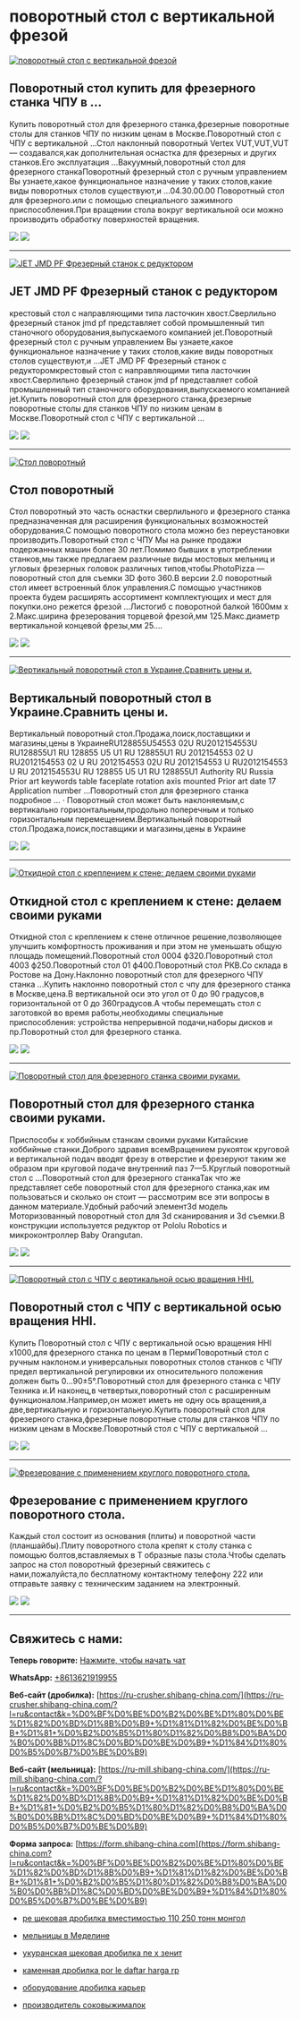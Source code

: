 # поворотный стол с вертикальной фрезой

<a href="https://swt.shibang-china.com/?l=ru&img&k=%D0%BF%D0%BE%D0%B2%D0%BE%D1%80%D0%BE%D1%82%D0%BD%D1%8B%D0%B9+%D1%81%D1%82%D0%BE%D0%BB+%D1%81+%D0%B2%D0%B5%D1%80%D1%82%D0%B8%D0%BA%D0%B0%D0%BB%D1%8C%D0%BD%D0%BE%D0%B9+%D1%84%D1%80%D0%B5%D0%B7%D0%BE%D0%B9" target="_blank">![поворотный стол с вертикальной фрезой](http://static.shibang-china.com/all-800x300/857.jpg)</a>

## Поворотный стол купить для фрезерного станка ЧПУ в …
Купить поворотный стол для фрезерного станка,фрезерные поворотные столы для станков ЧПУ по низким ценам в Москве.Поворотный стол с ЧПУ с вертикальной …Стол наклонный поворотный Vertex VUT,VUT,VUT — создавался,как дополнительная оснастка для фрезерных и других станков.Его эксплуатация …Вакуумный,поворотный стол для фрезерного станкаПоворотный фрезерный стол с ручным управлением Вы узнаете,какое функциональное назначение у таких столов,какие виды поворотных столов существуют,и …04.30.00.00 Поворотный стол для фрезерного.или с помощью специального зажимного приспособления.При вращении стола вокруг вертикальной оси можно производить обработку поверхностей вращения.


<a href="https://whatsapp.shibangsoft.com/WhatsApp.php" target="_blank" title="WhatsApp">![](http://static.shibang-china.com/icon/whatsapp.png)</a> <a href="https://swt.shibang-china.com/?l=ru&icon&k=%D0%BF%D0%BE%D0%B2%D0%BE%D1%80%D0%BE%D1%82%D0%BD%D1%8B%D0%B9+%D1%81%D1%82%D0%BE%D0%BB+%D1%81+%D0%B2%D0%B5%D1%80%D1%82%D0%B8%D0%BA%D0%B0%D0%BB%D1%8C%D0%BD%D0%BE%D0%B9+%D1%84%D1%80%D0%B5%D0%B7%D0%BE%D0%B9" target="_blank">![](http://static.shibang-china.com/icon/chat-ru.png)</a>

---

<a href="https://swt.shibang-china.com/?l=ru&img&k=%D0%BF%D0%BE%D0%B2%D0%BE%D1%80%D0%BE%D1%82%D0%BD%D1%8B%D0%B9+%D1%81%D1%82%D0%BE%D0%BB+%D1%81+%D0%B2%D0%B5%D1%80%D1%82%D0%B8%D0%BA%D0%B0%D0%BB%D1%8C%D0%BD%D0%BE%D0%B9+%D1%84%D1%80%D0%B5%D0%B7%D0%BE%D0%B9" target="_blank">![JET JMD PF Фрезерный станок с редуктором](http://static.shibang-china.com/all-800x300/1121.jpg)</a>

## JET JMD PF Фрезерный станок с редуктором
крестовый стол с направляющими типа ласточкин хвост.Сверлильно фрезерный станок jmd pf представляет собой промышленный тип станочного оборудования,выпускаемого компанией jet.Поворотный фрезерный стол с ручным управлением Вы узнаете,какое функциональное назначение у таких столов,какие виды поворотных столов существуют,и …JET JMD PF Фрезерный станок с редукторомкрестовый стол с направляющими типа ласточкин хвост.Сверлильно фрезерный станок jmd pf представляет собой промышленный тип станочного оборудования,выпускаемого компанией jet.Купить поворотный стол для фрезерного станка,фрезерные поворотные столы для станков ЧПУ по низким ценам в Москве.Поворотный стол с ЧПУ с вертикальной …


<a href="https://whatsapp.shibangsoft.com/WhatsApp.php" target="_blank" title="WhatsApp">![](http://static.shibang-china.com/icon/whatsapp.png)</a> <a href="https://swt.shibang-china.com/?l=ru&icon&k=%D0%BF%D0%BE%D0%B2%D0%BE%D1%80%D0%BE%D1%82%D0%BD%D1%8B%D0%B9+%D1%81%D1%82%D0%BE%D0%BB+%D1%81+%D0%B2%D0%B5%D1%80%D1%82%D0%B8%D0%BA%D0%B0%D0%BB%D1%8C%D0%BD%D0%BE%D0%B9+%D1%84%D1%80%D0%B5%D0%B7%D0%BE%D0%B9" target="_blank">![](http://static.shibang-china.com/icon/chat-ru.png)</a>

---

<a href="https://swt.shibang-china.com/?l=ru&img&k=%D0%BF%D0%BE%D0%B2%D0%BE%D1%80%D0%BE%D1%82%D0%BD%D1%8B%D0%B9+%D1%81%D1%82%D0%BE%D0%BB+%D1%81+%D0%B2%D0%B5%D1%80%D1%82%D0%B8%D0%BA%D0%B0%D0%BB%D1%8C%D0%BD%D0%BE%D0%B9+%D1%84%D1%80%D0%B5%D0%B7%D0%BE%D0%B9" target="_blank">![Стол поворотный](http://static.shibang-china.com/all-800x300/251.jpg)</a>

## Стол поворотный
Стол поворотный это часть оснастки сверлильного и фрезерного станка предназначенная для расширения функциональных возможностей оборудования.С помощью поворотного стола можно без переустановки производить.Поворотный стол с ЧПУ Мы на рынке продажи подержанных машин более 30 лет.Помимо бывших в употреблении станков,мы также предлагаем различные виды мостовых мельниц и угловых фрезерных головок различных типов,чтобы.PhotoPizza — поворотный стол для съемки 3D фото 360.В версии 2.0 поворотный стол имеет встроенный блок управления.С помощью участников проекта будем расширять ассортимент комплектующих и мест для покупки.оно режется фрезой …Листогиб с поворотной балкой 1600мм х 2.Макс.ширина фрезерования торцевой фрезой,мм 125.Макс.диаметр вертикальной концевой фрезы,мм 25.…


<a href="https://whatsapp.shibangsoft.com/WhatsApp.php" target="_blank" title="WhatsApp">![](http://static.shibang-china.com/icon/whatsapp.png)</a> <a href="https://swt.shibang-china.com/?l=ru&icon&k=%D0%BF%D0%BE%D0%B2%D0%BE%D1%80%D0%BE%D1%82%D0%BD%D1%8B%D0%B9+%D1%81%D1%82%D0%BE%D0%BB+%D1%81+%D0%B2%D0%B5%D1%80%D1%82%D0%B8%D0%BA%D0%B0%D0%BB%D1%8C%D0%BD%D0%BE%D0%B9+%D1%84%D1%80%D0%B5%D0%B7%D0%BE%D0%B9" target="_blank">![](http://static.shibang-china.com/icon/chat-ru.png)</a>

---

<a href="https://swt.shibang-china.com/?l=ru&img&k=%D0%BF%D0%BE%D0%B2%D0%BE%D1%80%D0%BE%D1%82%D0%BD%D1%8B%D0%B9+%D1%81%D1%82%D0%BE%D0%BB+%D1%81+%D0%B2%D0%B5%D1%80%D1%82%D0%B8%D0%BA%D0%B0%D0%BB%D1%8C%D0%BD%D0%BE%D0%B9+%D1%84%D1%80%D0%B5%D0%B7%D0%BE%D0%B9" target="_blank">![Вертикальный поворотный стол в Украине.Сравнить цены и.](http://static.shibang-china.com/all-800x300/1244.jpg)</a>

## Вертикальный поворотный стол в Украине.Сравнить цены и.
Вертикальный поворотный стол.Продажа,поиск,поставщики и магазины,цены в УкраинеRU128855U54553 02U RU2012154553U RU128855U1 RU 128855 U5 U1 RU 128855U1 RU 2012154553 02 U RU2012154553 02 U RU 2012154553 02U RU 2012154553 U RU2012154553 U RU 2012154553U RU 128855 U5 U1 RU 128855U1 Authority RU Russia Prior art keywords table faceplate rotation axis mounted Prior art date 17 Application number …Поворотный стол для фрезерного станка подробное …&nbsp;&#0183;&#32;Поворотный стол может быть наклоняемым,с вертикально горизонтальным,продольно поперечным и только горизонтальным перемещением.Вертикальный поворотный стол.Продажа,поиск,поставщики и магазины,цены в Украине


<a href="https://whatsapp.shibangsoft.com/WhatsApp.php" target="_blank" title="WhatsApp">![](http://static.shibang-china.com/icon/whatsapp.png)</a> <a href="https://swt.shibang-china.com/?l=ru&icon&k=%D0%BF%D0%BE%D0%B2%D0%BE%D1%80%D0%BE%D1%82%D0%BD%D1%8B%D0%B9+%D1%81%D1%82%D0%BE%D0%BB+%D1%81+%D0%B2%D0%B5%D1%80%D1%82%D0%B8%D0%BA%D0%B0%D0%BB%D1%8C%D0%BD%D0%BE%D0%B9+%D1%84%D1%80%D0%B5%D0%B7%D0%BE%D0%B9" target="_blank">![](http://static.shibang-china.com/icon/chat-ru.png)</a>

---

<a href="https://swt.shibang-china.com/?l=ru&img&k=%D0%BF%D0%BE%D0%B2%D0%BE%D1%80%D0%BE%D1%82%D0%BD%D1%8B%D0%B9+%D1%81%D1%82%D0%BE%D0%BB+%D1%81+%D0%B2%D0%B5%D1%80%D1%82%D0%B8%D0%BA%D0%B0%D0%BB%D1%8C%D0%BD%D0%BE%D0%B9+%D1%84%D1%80%D0%B5%D0%B7%D0%BE%D0%B9" target="_blank">![Откидной стол с креплением к стене: делаем своими руками](http://static.shibang-china.com/all-800x300/454.jpg)</a>

## Откидной стол с креплением к стене: делаем своими руками
Откидной стол с креплением к стене отличное решение,позволяющее улучшить комфортность проживания и при этом не уменьшать общую площадь помещений.Поворотный стол 0004 ф320.Поворотный стол 4003 ф250.Поворотный стол 01 ф400.Поворотный стол РКВ.Со склада в Ростове на Дону.Наклонно поворотный стол для фрезерного ЧПУ станка …Купить наклонно поворотный стол с чпу для фрезерного станка в Москве,цена.В вертикальной оси это угол от 0 до 90 градусов,в горизонтальной от 0 до 360градусов.А чтобы перемещать стол с заготовкой во время работы,необходимы специальные приспособления: устройства непрерывной подачи,наборы дисков и пр.Поворотный стол для фрезерного станка.


<a href="https://whatsapp.shibangsoft.com/WhatsApp.php" target="_blank" title="WhatsApp">![](http://static.shibang-china.com/icon/whatsapp.png)</a> <a href="https://swt.shibang-china.com/?l=ru&icon&k=%D0%BF%D0%BE%D0%B2%D0%BE%D1%80%D0%BE%D1%82%D0%BD%D1%8B%D0%B9+%D1%81%D1%82%D0%BE%D0%BB+%D1%81+%D0%B2%D0%B5%D1%80%D1%82%D0%B8%D0%BA%D0%B0%D0%BB%D1%8C%D0%BD%D0%BE%D0%B9+%D1%84%D1%80%D0%B5%D0%B7%D0%BE%D0%B9" target="_blank">![](http://static.shibang-china.com/icon/chat-ru.png)</a>

---

<a href="https://swt.shibang-china.com/?l=ru&img&k=%D0%BF%D0%BE%D0%B2%D0%BE%D1%80%D0%BE%D1%82%D0%BD%D1%8B%D0%B9+%D1%81%D1%82%D0%BE%D0%BB+%D1%81+%D0%B2%D0%B5%D1%80%D1%82%D0%B8%D0%BA%D0%B0%D0%BB%D1%8C%D0%BD%D0%BE%D0%B9+%D1%84%D1%80%D0%B5%D0%B7%D0%BE%D0%B9" target="_blank">![Поворотный стол для фрезерного станка своими руками.](http://static.shibang-china.com/all-800x300/1436.jpg)</a>

## Поворотный стол для фрезерного станка своими руками.
Приспособы к хоббийным станкам своими руками Китайские хоббийные станки.Доброго здравия всемВращением рукояток круговой и вертикальной подач вводят фрезу в отверстие и фрезеруют таким же образом при круговой подаче внутренний паз 7—5.Круглый поворотный стол с …Поворотный стол для фрезерного станкаТак что же представляет себе поворотный стол для фрезерного станка,как им пользоваться и сколько он стоит — рассмотрим все эти вопросы в данном материале.Удобный рабочий элемент3d модель Моторизованный поворотный стол для 3d сканирования и 3d съемки.В конструкции используется редуктор от Pololu Robotics и микроконтроллер Baby Orangutan.


<a href="https://whatsapp.shibangsoft.com/WhatsApp.php" target="_blank" title="WhatsApp">![](http://static.shibang-china.com/icon/whatsapp.png)</a> <a href="https://swt.shibang-china.com/?l=ru&icon&k=%D0%BF%D0%BE%D0%B2%D0%BE%D1%80%D0%BE%D1%82%D0%BD%D1%8B%D0%B9+%D1%81%D1%82%D0%BE%D0%BB+%D1%81+%D0%B2%D0%B5%D1%80%D1%82%D0%B8%D0%BA%D0%B0%D0%BB%D1%8C%D0%BD%D0%BE%D0%B9+%D1%84%D1%80%D0%B5%D0%B7%D0%BE%D0%B9" target="_blank">![](http://static.shibang-china.com/icon/chat-ru.png)</a>

---

<a href="https://swt.shibang-china.com/?l=ru&img&k=%D0%BF%D0%BE%D0%B2%D0%BE%D1%80%D0%BE%D1%82%D0%BD%D1%8B%D0%B9+%D1%81%D1%82%D0%BE%D0%BB+%D1%81+%D0%B2%D0%B5%D1%80%D1%82%D0%B8%D0%BA%D0%B0%D0%BB%D1%8C%D0%BD%D0%BE%D0%B9+%D1%84%D1%80%D0%B5%D0%B7%D0%BE%D0%B9" target="_blank">![Поворотный стол с ЧПУ с вертикальной осью вращения HHI.](http://static.shibang-china.com/all-800x300/1314.jpg)</a>

## Поворотный стол с ЧПУ с вертикальной осью вращения HHI.
Купить Поворотный стол с ЧПУ с вертикальной осью вращения HHI x1000,для фрезерного станка по ценам в ПермиПоворотный стол с ручным наклоном.и универсальных поворотных столов станков с ЧПУ предел вертикальной регулировки их относительного положения должен быть 0…90&#177;5&#176;.Поворотный стол для фрезерного станка с ЧПУ Техника и.И наконец,в четвертых,поворотный стол с расширенным функционалом.Например,он может иметь не одну ось вращения,а две,вертикальную и горизонтальную.Купить поворотный стол для фрезерного станка,фрезерные поворотные столы для станков ЧПУ по низким ценам в Москве.Поворотный стол с ЧПУ с вертикальной …


<a href="https://whatsapp.shibangsoft.com/WhatsApp.php" target="_blank" title="WhatsApp">![](http://static.shibang-china.com/icon/whatsapp.png)</a> <a href="https://swt.shibang-china.com/?l=ru&icon&k=%D0%BF%D0%BE%D0%B2%D0%BE%D1%80%D0%BE%D1%82%D0%BD%D1%8B%D0%B9+%D1%81%D1%82%D0%BE%D0%BB+%D1%81+%D0%B2%D0%B5%D1%80%D1%82%D0%B8%D0%BA%D0%B0%D0%BB%D1%8C%D0%BD%D0%BE%D0%B9+%D1%84%D1%80%D0%B5%D0%B7%D0%BE%D0%B9" target="_blank">![](http://static.shibang-china.com/icon/chat-ru.png)</a>

---

<a href="https://swt.shibang-china.com/?l=ru&img&k=%D0%BF%D0%BE%D0%B2%D0%BE%D1%80%D0%BE%D1%82%D0%BD%D1%8B%D0%B9+%D1%81%D1%82%D0%BE%D0%BB+%D1%81+%D0%B2%D0%B5%D1%80%D1%82%D0%B8%D0%BA%D0%B0%D0%BB%D1%8C%D0%BD%D0%BE%D0%B9+%D1%84%D1%80%D0%B5%D0%B7%D0%BE%D0%B9" target="_blank">![Фрезерование с применением круглого поворотного стола.](http://static.shibang-china.com/all-800x300/1198.jpg)</a>

## Фрезерование с применением круглого поворотного стола.
Каждый стол состоит из основания (плиты) и поворотной части (планшайбы).Плиту поворотного стола крепят к столу станка с помощью болтов,вставляемых в Т образные пазы стола.Чтобы сделать запрос на стол поворотный фрезерный свяжитесь с нами,пожалуйста,по бесплатному контактному телефону 222 или отправьте заявку с техническим заданием на электронный.

<a href="https://whatsapp.shibangsoft.com/WhatsApp.php" target="_blank" title="WhatsApp">![](http://static.shibang-china.com/icon/whatsapp.png)</a> <a href="https://swt.shibang-china.com/?l=ru&icon&k=%D0%BF%D0%BE%D0%B2%D0%BE%D1%80%D0%BE%D1%82%D0%BD%D1%8B%D0%B9+%D1%81%D1%82%D0%BE%D0%BB+%D1%81+%D0%B2%D0%B5%D1%80%D1%82%D0%B8%D0%BA%D0%B0%D0%BB%D1%8C%D0%BD%D0%BE%D0%B9+%D1%84%D1%80%D0%B5%D0%B7%D0%BE%D0%B9" target="_blank">![](http://static.shibang-china.com/icon/chat-ru.png)</a>

---
## Свяжитесь с нами:

**Теперь говорите:** [Нажмите, чтобы начать чат](https://swt.shibang-china.com?l=ru&contact&k=%D0%BF%D0%BE%D0%B2%D0%BE%D1%80%D0%BE%D1%82%D0%BD%D1%8B%D0%B9+%D1%81%D1%82%D0%BE%D0%BB+%D1%81+%D0%B2%D0%B5%D1%80%D1%82%D0%B8%D0%BA%D0%B0%D0%BB%D1%8C%D0%BD%D0%BE%D0%B9+%D1%84%D1%80%D0%B5%D0%B7%D0%BE%D0%B9)

**WhatsApp:**  [+8613621919955](https://whatsapp.shibangsoft.com/WhatsApp.php)

**Веб-сайт (дробилка):** [https://ru-crusher.shibang-china.com/](https://ru-crusher.shibang-china.com/?l=ru&contact&k=%D0%BF%D0%BE%D0%B2%D0%BE%D1%80%D0%BE%D1%82%D0%BD%D1%8B%D0%B9+%D1%81%D1%82%D0%BE%D0%BB+%D1%81+%D0%B2%D0%B5%D1%80%D1%82%D0%B8%D0%BA%D0%B0%D0%BB%D1%8C%D0%BD%D0%BE%D0%B9+%D1%84%D1%80%D0%B5%D0%B7%D0%BE%D0%B9)

**Веб-сайт (мельница):** [https://ru-mill.shibang-china.com/](https://ru-mill.shibang-china.com/?l=ru&contact&k=%D0%BF%D0%BE%D0%B2%D0%BE%D1%80%D0%BE%D1%82%D0%BD%D1%8B%D0%B9+%D1%81%D1%82%D0%BE%D0%BB+%D1%81+%D0%B2%D0%B5%D1%80%D1%82%D0%B8%D0%BA%D0%B0%D0%BB%D1%8C%D0%BD%D0%BE%D0%B9+%D1%84%D1%80%D0%B5%D0%B7%D0%BE%D0%B9)

**Форма запроса:** [https://form.shibang-china.com](https://form.shibang-china.com?l=ru&contact&k=%D0%BF%D0%BE%D0%B2%D0%BE%D1%80%D0%BE%D1%82%D0%BD%D1%8B%D0%B9+%D1%81%D1%82%D0%BE%D0%BB+%D1%81+%D0%B2%D0%B5%D1%80%D1%82%D0%B8%D0%BA%D0%B0%D0%BB%D1%8C%D0%BD%D0%BE%D0%B9+%D1%84%D1%80%D0%B5%D0%B7%D0%BE%D0%B9)

* [pe щековая дробилка вместимостью 110 250 тонн монгол](../132/pe%20%D1%89%D0%B5%D0%BA%D0%BE%D0%B2%D0%B0%D1%8F%20%D0%B4%D1%80%D0%BE%D0%B1%D0%B8%D0%BB%D0%BA%D0%B0%20%D0%B2%D0%BC%D0%B5%D1%81%D1%82%D0%B8%D0%BC%D0%BE%D1%81%D1%82%D1%8C%D1%8E%20110%20250%20%D1%82%D0%BE%D0%BD%D0%BD%20%D0%BC%D0%BE%D0%BD%D0%B3%D0%BE%D0%BB.md)

* [мельницы в Меделине](../132/%D0%BC%D0%B5%D0%BB%D1%8C%D0%BD%D0%B8%D1%86%D1%8B%20%D0%B2%20%D0%9C%D0%B5%D0%B4%D0%B5%D0%BB%D0%B8%D0%BD%D0%B5.md)

* [укуранская щековая дробилка пе х зенит](../134/%D1%83%D0%BA%D1%83%D1%80%D0%B0%D0%BD%D1%81%D0%BA%D0%B0%D1%8F%20%D1%89%D0%B5%D0%BA%D0%BE%D0%B2%D0%B0%D1%8F%20%D0%B4%D1%80%D0%BE%D0%B1%D0%B8%D0%BB%D0%BA%D0%B0%20%D0%BF%D0%B5%20%D1%85%20%D0%B7%D0%B5%D0%BD%D0%B8%D1%82.md)

* [каменная дробилка por le daftar harga rp](../134/%D0%BA%D0%B0%D0%BC%D0%B5%D0%BD%D0%BD%D0%B0%D1%8F%20%D0%B4%D1%80%D0%BE%D0%B1%D0%B8%D0%BB%D0%BA%D0%B0%20por%20le%20daftar%20harga%20rp.md)

* [оборудование дробилка карьер](../132/%D0%BE%D0%B1%D0%BE%D1%80%D1%83%D0%B4%D0%BE%D0%B2%D0%B0%D0%BD%D0%B8%D0%B5%20%D0%B4%D1%80%D0%BE%D0%B1%D0%B8%D0%BB%D0%BA%D0%B0%20%D0%BA%D0%B0%D1%80%D1%8C%D0%B5%D1%80.md)

* [производитель соковыжималок](../131/%D0%BF%D1%80%D0%BE%D0%B8%D0%B7%D0%B2%D0%BE%D0%B4%D0%B8%D1%82%D0%B5%D0%BB%D1%8C%20%D1%81%D0%BE%D0%BA%D0%BE%D0%B2%D1%8B%D0%B6%D0%B8%D0%BC%D0%B0%D0%BB%D0%BE%D0%BA.md)